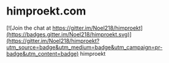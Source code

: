 # himproekt.com

[![Join the chat at https://gitter.im/Noel218/himproekt](https://badges.gitter.im/Noel218/himproekt.svg)](https://gitter.im/Noel218/himproekt?utm_source=badge&utm_medium=badge&utm_campaign=pr-badge&utm_content=badge)
himproekt
